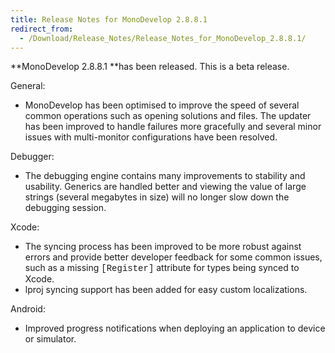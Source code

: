 ```yaml
---
title: Release Notes for MonoDevelop 2.8.8.1
redirect_from:
  - /Download/Release_Notes/Release_Notes_for_MonoDevelop_2.8.8.1/
---
```


**MonoDevelop 2.8.8.1 **has been released. This is a beta release.

General:

-   MonoDevelop has been optimised to improve the speed of several common operations such as opening solutions and files. The updater has been improved to handle failures more gracefully and several minor issues with multi-monitor configurations have been resolved.

Debugger:

-   The debugging engine contains many improvements to stability and usability. Generics are handled better and viewing the value of large strings (several megabytes in size) will no longer slow down the debugging session.

Xcode:

-   The syncing process has been improved to be more robust against errors and provide better developer feedback for some common issues, such as a missing <span style="font-family:courier new,courier,monospace;">[Register]</span> attribute for types being synced to Xcode.
-   lproj syncing support has been added for easy custom localizations.

Android:

-   Improved progress notifications when deploying an application to device or simulator.
